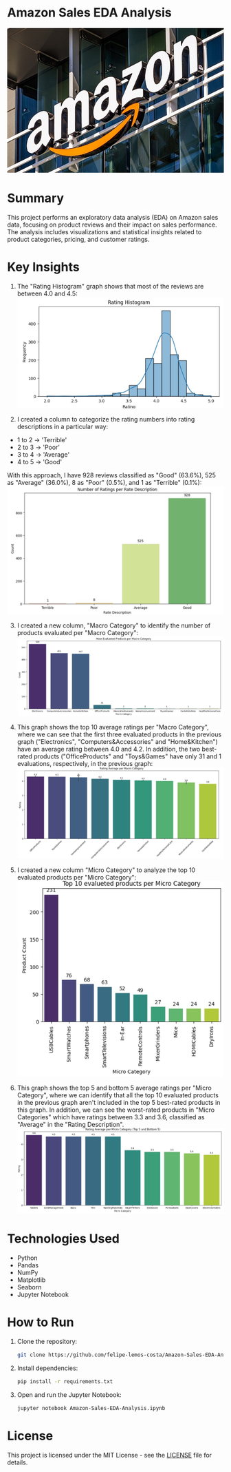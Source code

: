 # Amazon Sales EDA Analysis

![Amazon Logo](images/0_amazon_logo.jpg)

# Summary
This project performs an exploratory data analysis (EDA) on Amazon sales data, focusing on product reviews and their impact on sales performance. The analysis includes visualizations and statistical insights related to product categories, pricing, and customer ratings.

# Key Insights
1. The "Rating Histogram" graph shows that most of the reviews are between 4.0 and 4.5:
![Rating Histogram](images/1_rating_histogram.jpg)

2. I created a column to categorize the rating numbers into rating descriptions in a particular way:
* 1 to 2 -> 'Terrible'
* 2 to 3 -> 'Poor'
* 3 to 4 -> 'Average'
* 4 to 5 -> 'Good'

With this approach, I have 928 reviews classified as "Good" (63.6%), 525 as "Average" (36.0%), 8 as "Poor" (0.5%), and 1 as "Terrible" (0.1%):
![Number of Rating per Rate Description](images/2_number_of_ratings_per_rate_description.jpg)

3. I created a new column, "Macro Category" to identify the number of products evaluated per "Macro Category":
![Most Evalueted Products per Macro Category](images/3_most_evalueted_products_per_macro_category.jpg)

4. This graph shows the top 10 average ratings per "Macro Category", where we can see that the first three evaluated products in the previous graph ("Electronics", "Computers&Accessories" and "Home&Kitchen") have an average rating between 4.0 and 4.2. In addition, the two best-rated products ("OfficeProducts" and "Toys&Games" have only 31 and 1 evaluations, respectively, in the previous graph:
![Average Rating per Macro Category](images/4_rating_average_per_macro_category.jpg)

5. I created a new column "Micro Category" to analyze the top 10 evaluated products per "Micro Category":
![Top 10 Evalueted Products per Micro Category](images/5_top_10_evalueted_products_per_micro_category.jpg)

6. This graph shows the top 5 and bottom 5 average ratings per "Micro Category", where we can identify that all the top 10 evaluated products in the previous graph aren't included in the top 5 best-rated products in this graph. In addition, we can see the worst-rated products in "Micro Categories" which have ratings between 3.3 and 3.6, classified as "Average" in the "Rating Description".
![Rating Average per Micro Category (Top 5 and bottom 5](images/6_rating_average_per_micro_category_top_5_and_bottom_5.jpg)

# Technologies Used
- Python
- Pandas
- NumPy
- Matplotlib
- Seaborn
- Jupyter Notebook

# How to Run

1. Clone the repository:
   ```bash
   git clone https://github.com/felipe-lemos-costa/Amazon-Sales-EDA-Analysis.git
   ```

2. Install dependencies:
   ```bash
   pip install -r requirements.txt
   ```

3. Open and run the Jupyter Notebook:
   ```bash
   jupyter notebook Amazon-Sales-EDA-Analysis.ipynb
   ```

# License
This project is licensed under the MIT License - see the [LICENSE](LICENSE) file for details.
